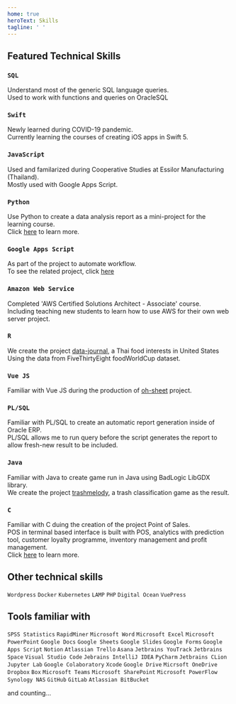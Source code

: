 ```yaml
---
home: true
heroText: Skills
tagline: ' '
---
```


## Featured Technical Skills
### `SQL`
Understand most of the generic SQL language queries.<br>
Used to work with functions and queries on OracleSQL 

### `Swift`
Newly learned during COVID-19 pandemic.<br>
Currently learning the courses of creating iOS apps in Swift 5.

### `JavaScript`
Used and familarized during Cooperative Studies at Essilor Manufacturing (Thailand).<br>
Mostly used with Google Apps Script. 

### `Python`
Use Python to create a data analysis report as a mini-project for the learning course.<br>
Click [here](https://github.com/sagelga/PSIT_Project) to learn more.

### `Google Apps Script`
As part of the project to automate workflow.<br>
To see the related project, click [here](github.com)

### `Amazon Web Service`
Completed 'AWS Certified Solutions Architect - Associate' course.<br>
Including teaching new students to learn how to use AWS for their own web server project.

### `R`
We create the project [data-journal](https://github.com/sagelga/data-journal), a Thai food interests in United States<br>
Using the data from FiveThirtyEight foodWorldCup dataset.   

### `Vue JS`
Familiar with Vue JS during the production of [oh-sheet](https://github.com/sagelga/oh-sheet) project.

### `PL/SQL`
Familiar with PL/SQL to create an automatic report generation inside of Oracle ERP.<br>
PL/SQL allows me to run query before the script generates the report to allow fresh-new result to be included.

### `Java`
Familiar with Java to create game run in Java using BadLogic LibGDX library.<br>
We create the project [trashmelody](https://github.com/sagelga/trashmelody), a trash classification game as the result.

### `C`
Familiar with C duing the creation of the project Point of Sales.<br>
POS in terminal based interface is built with POS, analytics with prediction tool, customer loyalty programme, inventory management and profit management.<br>
Click [here](https://github.com/sagelga/ComPro_Project) to learn more.

## Other technical skills
`Wordpress` `Docker` `Kubernetes` `LAMP` `PHP` `Digital Ocean` `VuePress`

## Tools familiar with
`SPSS Statistics` `RapidMiner` `Microsoft Word` `Microsoft Excel` `Microsoft PowerPoint` `Google Docs` `Google Sheets` `Google Slides` `Google Forms` `Google Apps Script` `Notion` `Atlassian Trello` `Asana` `Jetbrains YouTrack` `Jetbrains Space` `Visual Studio Code` `Jebrains IntelliJ IDEA` `PyCharm` `Jetbrains CLion` `Jupyter Lab` `Google Colaboratory` `Xcode` `Google Drive` `Micrsoft OneDrive` `Dropbox` `Box` `Microsoft Teams` `Microsoft SharePoint` `Microsoft PowerFlow` `Synology NAS` `GitHub` `GitLab` `Atlassian BitBucket`

and counting...